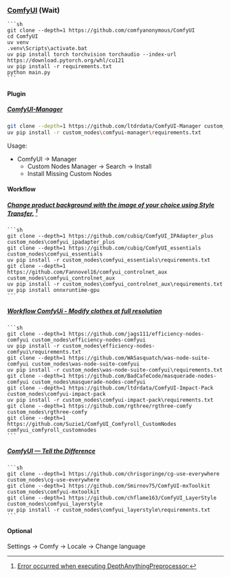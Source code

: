 ### [ComfyUI](https://github.com/comfyanonymous/ComfyUI) (Wait)

````{tab} From source
```sh
git clone --depth=1 https://github.com/comfyanonymous/ComfyUI
cd ComfyUI
uv venv
.venv\Scripts\activate.bat
uv pip install torch torchvision torchaudio --index-url https://download.pytorch.org/whl/cu121
uv pip install -r requirements.txt
python main.py
```
````

#### Plugin

##### [ComfyUI-Manager](https://github.com/ltdrdata/ComfyUI-Manager)

```sh
git clone --depth=1 https://github.com/ltdrdata/ComfyUI-Manager custom_nodes\comfyui-manager
uv pip install -r custom_nodes\comfyui-manager\requirements.txt
```

Usage:

- ComfyUI → Manager
	- Custom Nodes Manager → Search → Install
	- Install Missing Custom Nodes

#### Workflow

##### [Change product background with the image of your choice using Style Transfer.](https://civitai.com/models/413803/change-product-background-with-the-image-of-your-choice-using-style-transfer) [^1]

````{tab} From source
```sh
git clone --depth=1 https://github.com/cubiq/ComfyUI_IPAdapter_plus custom_nodes\comfyui_ipadapter_plus
git clone --depth=1 https://github.com/cubiq/ComfyUI_essentials custom_nodes\comfyui_essentials
uv pip install -r custom_nodes\comfyui_essentials\requirements.txt
git clone --depth=1 https://github.com/Fannovel16/comfyui_controlnet_aux custom_nodes\comfyui_controlnet_aux
uv pip install -r custom_nodes\comfyui_controlnet_aux\requirements.txt
uv pip install onnxruntime-gpu
```
````

##### [Workflow ComfyUi - Modify clothes at full resolution](https://civitai.com/models/304986/workflow-comfyui-modify-clothes-at-full-resolution)

````{tab} From source
```sh
git clone --depth=1 https://github.com/jags111/efficiency-nodes-comfyui custom_nodes\efficiency-nodes-comfyui
uv pip install -r custom_nodes\efficiency-nodes-comfyui\requirements.txt
git clone --depth=1 https://github.com/WASasquatch/was-node-suite-comfyui custom_nodes\was-node-suite-comfyui
uv pip install -r custom_nodes\was-node-suite-comfyui\requirements.txt
git clone --depth=1 https://github.com/BadCafeCode/masquerade-nodes-comfyui custom_nodes\masquerade-nodes-comfyui
git clone --depth=1 https://github.com/ltdrdata/ComfyUI-Impact-Pack custom_nodes\comfyui-impact-pack
uv pip install -r custom_nodes\comfyui-impact-pack\requirements.txt
git clone --depth=1 https://github.com/rgthree/rgthree-comfy custom_nodes\rgthree-comfy
git clone --depth=1 https://github.com/Suzie1/ComfyUI_Comfyroll_CustomNodes comfyui_comfyroll_customnodes
```
````

##### [ComfyUI — Tell the Difference](https://civitai.com/models/533218/comfyui-tell-the-difference)

````{tab} From source
```sh
git clone --depth=1 https://github.com/chrisgoringe/cg-use-everywhere custom_nodes\cg-use-everywhere
git clone --depth=1 https://github.com/Smirnov75/ComfyUI-mxToolkit custom_nodes\comfyui-mxtoolkit
git clone --depth=1 https://github.com/chflame163/ComfyUI_LayerStyle custom_nodes\comfyui_layerstyle
uv pip install -r custom_nodes\comfyui_layerstyle\requirements.txt
```
````

#### Optional

Settings → Comfy → Locale → Change language

[^1]: [Error occurred when executing DepthAnythingPreprocessor:](https://github.com/Fannovel16/comfyui_controlnet_aux/issues/338)